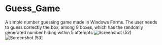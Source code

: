 # Guess_Game
 A simple number guessing game made in Windows Forms. The user needs to guess correctly the box, among 9 boxes, which has the randomly generated number hiding within 5 attempts
![Screenshot (52)](https://user-images.githubusercontent.com/96824788/154787262-1974432a-9ffc-45c7-a5ac-6b6e04ddb12c.png)
![Screenshot (53)](https://user-images.githubusercontent.com/96824788/154787275-eff7f76f-bbd5-4aa1-b8ac-70d8174dd6b5.png)
